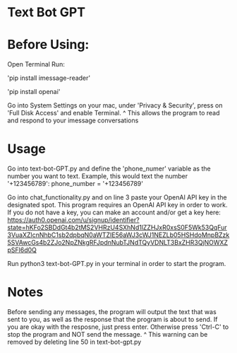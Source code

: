 # Text Bot GPT

# Before Using:
Open Terminal
Run:

'pip install imessage-reader'

'pip install openai'

Go into System Settings on your mac, under 'Privacy & Security', press on 'Full Disk Access' and enable Terminal.
^ This allows the program to read and respond to your imessage conversations

# Usage
Go into text-bot-GPT.py and define the 'phone_numer' variable as the number you want to text.
Example, this would text the number '+123456789': phone_number = '+123456789'

Go into chat_functionality.py and on line 3 paste your OpenAI API key in the designated spot. This program requires an OpenAI API key in order to work. If you do not have a key, you can make an account and/or get a key here: https://auth0.openai.com/u/signup/identifier?state=hKFo2SBDdGt4b2tMS2VHRzU4SXhNd1lZZHJxR0xsS0F5Wk53QqFur3VuaXZlcnNhbC1sb2dpbqN0aWTZIE56aWJ3cWJ1NEZLb05HSHdoMnpBZzk5SVAwcGs4b2ZJo2NpZNkgRFJpdnNubTJNdTQyVDNLT3BxZHR3QjNOWXZpSFl6d0Q

Run python3 text-bot-GPT.py in your terminal in order to start the program.

# Notes
Before sending any messages, the program will output the text that was sent to you, as well as the response that the program is about to send.
If you are okay with the resposne, just press enter. Otherwise press 'Ctrl-C' to stop the program and NOT send the message.
^ This warning can be removed by deleting line 50 in text-bot-gpt.py
